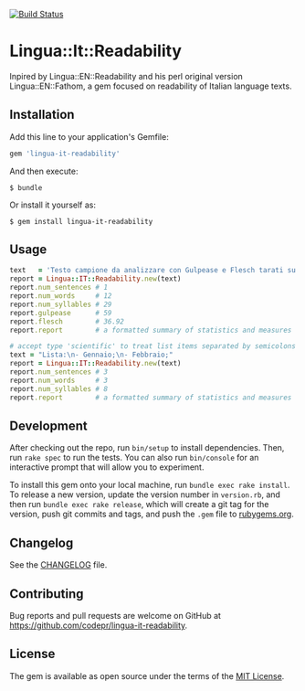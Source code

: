 [![Build Status](https://travis-ci.org/codepr/lingua-it-readability.svg?branch=master)](https://travis-ci.org/codepr/lingua-it-readability)

# Lingua::It::Readability

Inpired by Lingua::EN::Readability and his perl original version Lingua::EN::Fathom, a gem focused on readability of Italian language texts.

## Installation

Add this line to your application's Gemfile:

```ruby
gem 'lingua-it-readability'
```

And then execute:

    $ bundle

Or install it yourself as:

    $ gem install lingua-it-readability

## Usage

```ruby
text   = 'Testo campione da analizzare con Gulpease e Flesch tarati su lingua Italiana.'
report = Lingua::IT::Readability.new(text)
report.num_sentences # 1
report.num_words     # 12
report.num_syllables # 29
report.gulpease      # 59
report.flesch        # 36.92
report.report        # a formatted summary of statistics and measures

# accept type 'scientific' to treat list items separated by semicolons as sentences
text = "Lista:\n- Gennaio;\n- Febbraio;"
report = Lingua::IT::Readability.new(text)
report.num_sentences # 3
report.num_words     # 3
report.num_syllables # 8
report.report        # a formatted summary of statistics and measures
```

## Development

After checking out the repo, run `bin/setup` to install dependencies. Then, run `rake spec` to run the tests. You can also run `bin/console` for an interactive prompt that will allow you to experiment.

To install this gem onto your local machine, run `bundle exec rake install`. To release a new version, update the version number in `version.rb`, and then run `bundle exec rake release`, which will create a git tag for the version, push git commits and tags, and push the `.gem` file to [rubygems.org](https://rubygems.org).

## Changelog

See the [CHANGELOG](CHANGELOG.md) file.

## Contributing

Bug reports and pull requests are welcome on GitHub at https://github.com/codepr/lingua-it-readability.


## License

The gem is available as open source under the terms of the [MIT License](http://opensource.org/licenses/MIT).
